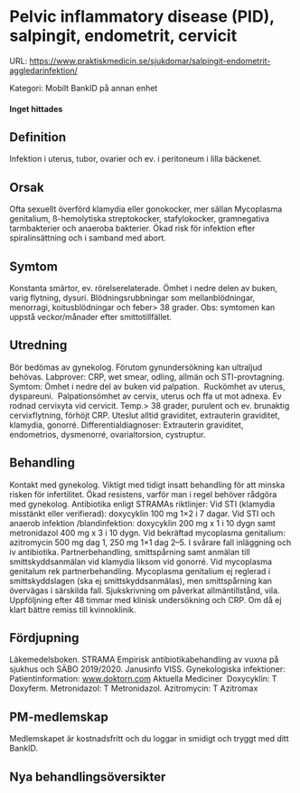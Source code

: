 # Pelvic inflammatory disease (PID), salpingit, endometrit, cervicit

URL: https://www.praktiskmedicin.se/sjukdomar/salpingit-endometrit-aggledarinfektion/



Kategori: Mobilt BankID på annan enhet

#### Inget hittades

## Definition

Infektion i uterus, tubor, ovarier och ev. i peritoneum i lilla bäckenet.

## Orsak

Ofta sexuellt överförd klamydia eller gonokocker, mer sällan Mycoplasma genitalium, ß-hemolytiska streptokocker, stafylokocker, gramnegativa tarmbakterier och anaeroba bakterier. Ökad risk för infektion efter spiralinsättning och i samband med abort.

## Symtom

Konstanta smärtor, ev. rörelserelaterade. Ömhet i nedre delen av buken, varig flytning, dysuri. Blödningsrubbningar som mellanblödningar, menorragi, koitusblödningar och feber> 38 grader. Obs: symtomen kan uppstå veckor/månader efter smittotillfället.

## Utredning

Bör bedömas av gynekolog. Förutom gynundersökning kan ultraljud behövas.
Labprover: CRP, wet smear, odling, allmän och STI-provtagning.
Symtom: Ömhet i nedre del av buken vid palpation.  Ruckömhet av uterus, dyspareuni.  Palpationsömhet av cervix, uterus och ffa ut mot adnexa. Ev rodnad cervixyta vid cervicit. Temp.> 38 grader, purulent och ev. brunaktig cervixflytning, förhöjt CRP.
Uteslut alltid graviditet, extrauterin graviditet, klamydia, gonorré.
Differentialdiagnoser: Extrauterin graviditet, endometrios, dysmenorré, ovarialtorsion, cystruptur.

## Behandling

Kontakt med gynekolog. Viktigt med tidigt insatt behandling för att minska risken för infertilitet. Ökad resistens, varför man i regel behöver rådgöra med gynekolog.
Antibiotika enligt STRAMAs riktlinjer: Vid STI (klamydia misstänkt eller verifierad): doxycyklin 100 mg 1×2 i 7 dagar. Vid STI och anaerob infektion /blandinfektion: doxycyklin 200 mg x 1 i 10 dygn samt metronidazol 400 mg x 3 i 10 dygn. Vid bekräftad mycoplasma genitalium: azitromycin 500 mg dag 1, 250 mg 1×1 dag 2–5. I svårare fall inläggning och iv antibiotika.
Partnerbehandling, smittspårning samt anmälan till smittskyddsanmälan vid klamydia liksom vid gonorré. Vid mycoplasma genitalum rek partnerbehandling. Mycoplasma genitalium ej reglerad i smittskyddslagen (ska ej smittskyddsanmälas), men smittspårning kan övervägas i särskilda fall.
Sjukskrivning om påverkat allmäntillstånd, vila. Uppföljning efter 48 timmar med klinisk undersökning och CRP. Om då ej klart bättre remiss till kvinnoklinik.

## Fördjupning

Läkemedelsboken.
STRAMA Empirisk antibiotikabehandling av vuxna på sjukhus och SÄBO 2019/2020.
Janusinfo
VISS. Gynekologiska infektioner:
Patientinformation: www.doktorn.com
Aktuella Mediciner 
Doxycyklin: T Doxyferm.
Metronidazol: T Metronidazol.
Azitromycin: T Azitromax

## PM-medlemskap

Medlemskapet är kostnadsfritt och du loggar in smidigt och tryggt med ditt BankID.

## Nya behandlingsöversikter

